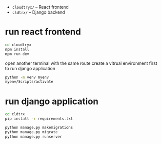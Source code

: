 - `cloudtryx/` – React frontend
- `cldtrx/` – Django backend


# run react frontend


```bash
cd cloudtryx
npm install
npm run dev
```

open another terminal with the same route
create a vitrual environment first to run django application

```bash
python -m venv myenv
myenv/Scripts/activate
```


# run django application
```bash
cd cldtrx
pip install -r requirements.txt

python manage.py makemigrations
python manage.py migrate
python manage.py runserver
```
